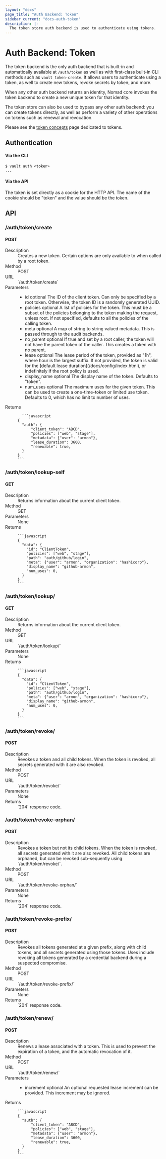 ```yaml
---
layout: "docs"
page_title: "Auth Backend: Token"
sidebar_current: "docs-auth-token"
description: |-
  The token store auth backend is used to authenticate using tokens.
---
```


# Auth Backend: Token

The token backend is the only auth backend that is built-in and
automatically available at `/auth/token` as well as with first-class
built-in CLI methods such as `vault token-create`. It allows users to
authenticate using a token, as well to create new tokens, revoke
secrets by token, and more.

When any other auth backend returns an identity, Nomad core invokes the
token backend to create a new unique token for that identity.

The token store can also be used to bypass any other auth backend:
you can create tokens directly, as well as perform a variety of other
operations on tokens such as renewal and revocation.

Please see the [token concepts](/docs/concepts/tokens.html) page dedicated
to tokens.

## Authentication

#### Via the CLI

```
$ vault auth <token>
...
```

#### Via the API

The token is set directly as a cookie for the HTTP API. The name
of the cookie should be "token" and the value should be the token.

## API

### /auth/token/create
#### POST

<dl class="api">
  <dt>Description</dt>
  <dd>
    Creates a new token. Certain options are only available to
    when called by a root token.
  </dd>

  <dt>Method</dt>
  <dd>POST</dd>

  <dt>URL</dt>
  <dd>`/auth/token/create`</dd>

  <dt>Parameters</dt>
  <dd>
    <ul>
      <li>
        <span class="param">id</span>
        <span class="param-flags">optional</span>
        The ID of the client token. Can only be specified by a root token.
        Otherwise, the token ID is a randomly generated UUID.
      </li>
      <li>
        <span class="param">policies</span>
        <span class="param-flags">optional</span>
        A list of policies for the token. This must be a subset of the
        policies belonging to the token making the request, unless root.
        If not specified, defaults to all the policies of the calling token.
      </li>
      <li>
        <span class="param">meta</span>
        <span class="param-flags">optional</span>
        A map of string to string valued metadata. This is passed through
        to the audit backends.
      </li>
      <li>
        <span class="param">no_parent</span>
        <span class="param-flags">optional</span>
        If true and set by a root caller, the token will not have the
        parent token of the caller. This creates a token with no parent.
      </li>
      <li>
        <span class="param">lease</span>
        <span class="param-flags">optional</span>
        The lease period of the token, provided as "1h", where hour is
        the largest suffix. If not provided, the token is valid for the
        [default lease duration](/docs/config/index.html), or
        indefinitely if the root policy is used.
      </li>
      <li>
        <span class="param">display_name</span>
        <span class="param-flags">optional</span>
        The display name of the token. Defaults to "token".
      </li>
      <li>
        <span class="param">num_uses</span>
        <span class="param-flags">optional</span>
        The maximum uses for the given token. This can be used to create
        a one-time-token or limited use token. Defaults to 0, which has
        no limit to number of uses.
      </li>
    </ul>
  </dd>

  <dt>Returns</dt>
  <dd>

      ```javascript
    {
      "auth": {
          "client_token": "ABCD",
          "policies": ["web", "stage"],
          "metadata": {"user": "armon"},
          "lease_duration": 3600,
          "renewable": true,
      }
    }
    ```

  </dd>
</dl>

### /auth/token/lookup-self
#### GET

<dl class="api">
  <dt>Description</dt>
  <dd>
    Returns information about the current client token.
  </dd>

  <dt>Method</dt>
  <dd>GET</dd>

  <dt>Parameters</dt>
  <dd>
    None
  </dd>

  <dt>Returns</dt>
  <dd>

    ```javascript
    {
      "data": {
        "id": "ClientToken",
        "policies": ["web", "stage"],
        "path": "auth/github/login",
        "meta": {"user": "armon", "organization": "hashicorp"},
        "display_name": "github-armon",
        "num_uses": 0,
      }
    }
    ```
  </dd>
</dl>

### /auth/token/lookup/
#### GET

<dl class="api">
  <dt>Description</dt>
  <dd>
    Returns information about the current client token.
  </dd>

  <dt>Method</dt>
  <dd>GET</dd>

  <dt>URL</dt>
  <dd>`/auth/token/lookup/<token>`</dd>

  <dt>Parameters</dt>
  <dd>
    None
  </dd>

  <dt>Returns</dt>
  <dd>

    ```javascript
    {
      "data": {
        "id": "ClientToken",
        "policies": ["web", "stage"],
        "path": "auth/github/login",
        "meta": {"user": "armon", "organization": "hashicorp"},
        "display_name": "github-armon",
        "num_uses": 0,
      }
    }
    ```
  </dd>
</dl>


### /auth/token/revoke/
#### POST

<dl class="api">
  <dt>Description</dt>
  <dd>
    Revokes a token and all child tokens. When the token is revoked,
    all secrets generated with it are also revoked.
  </dd>

  <dt>Method</dt>
  <dd>POST</dd>

  <dt>URL</dt>
  <dd>`/auth/token/revoke/<token>`</dd>

  <dt>Parameters</dt>
  <dd>
    None
  </dd>

  <dt>Returns</dt>
  <dd>`204` response code.
  </dd>
</dl>

### /auth/token/revoke-orphan/
#### POST

<dl class="api">
  <dt>Description</dt>
  <dd>
    Revokes a token but not its child tokens. When the token is revoked,
    all secrets generated with it are also revoked. All child tokens
    are orphaned, but can be revoked sub-sequently using `/auth/token/revoke/`.
  </dd>

  <dt>Method</dt>
  <dd>POST</dd>

  <dt>URL</dt>
  <dd>`/auth/token/revoke-orphan/<token>`</dd>

  <dt>Parameters</dt>
  <dd>
    None
  </dd>

  <dt>Returns</dt>
  <dd>`204` response code.
  </dd>
</dl>

### /auth/token/revoke-prefix/
#### POST

<dl class="api">
  <dt>Description</dt>
  <dd>
    Revokes all tokens generated at a given prefix, along with child tokens,
    and all secrets generated using those tokens. Uses include revoking all
    tokens generated by a credential backend during a suspected compromise.
  </dd>

  <dt>Method</dt>
  <dd>POST</dd>

  <dt>URL</dt>
  <dd>`/auth/token/revoke-prefix/<prefix>`</dd>

  <dt>Parameters</dt>
  <dd>
    None
  </dd>

  <dt>Returns</dt>
  <dd>`204` response code.
  </dd>
</dl>

### /auth/token/renew/
#### POST

<dl class="api">
  <dt>Description</dt>
  <dd>
    Renews a lease associated with a token. This is used to prevent
    the expiration of a token, and the automatic revocation of it.
  </dd>

  <dt>Method</dt>
  <dd>POST</dd>

  <dt>URL</dt>
  <dd>`/auth/token/renew/<token>`</dd>

  <dt>Parameters</dt>
  <dd>
    <ul>
      <li>
        <span class="param">increment</span>
        <span class="param-flags">optional</span>
            An optional requested lease increment can be provided. This
            increment may be ignored.
      </li>
    </ul>
  </dd>

  <dt>Returns</dt>
  <dd>

    ```javascript
    {
      "auth": {
          "client_token": "ABCD",
          "policies": ["web", "stage"],
          "metadata": {"user": "armon"},
          "lease_duration": 3600,
          "renewable": true,
      }
    }
    ```
  </dd>
</dl>
</div>
